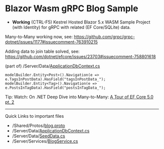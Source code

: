 # Blazor Wasm gRPC Blog Sample

 - **Working** (CTRL-F5) Kestrel Hosted Blazor 5.x WASM Sample Project (with Identity) for gRPC with related (EF Core/SQLite) data. 

Many-to-Many working now, see: https://github.com/grpc/grpc-dotnet/issues/1177#issuecomment-763910215

Adding data to join table solved, see: https://github.com/dotnet/efcore/issues/23703#issuecomment-758801618

(part of) /Server/Data/[ApplicationDbContext.cs](https://github.com/JeepNL/BlazorWasmGrpcBlog/blob/master/BlazorWasmGrpcBlog/Server/Data/ApplicationDbContext.cs)

    modelBuilder.Entity<Post>().Navigation(e => e.TagsInPostData).HasField("tagsInPostData_");
    modelBuilder.Entity<Tag>().Navigation(e => e.PostsInTagData).HasField("postsInTagData_");

Tip: Watch: On .NET Deep Dive into Many-to-Many: [A Tour of EF Core 5.0 pt. 2](https://channel9.msdn.com/Shows/On-NET/Deep-Dive-into-Many-to-Many-A-Tour-of-EF-Core-50-pt-2)

----

Quick Links to important files
 - /Shared/Protos/[blog.proto](https://github.com/JeepNL/BlazorWasmGrpcBlog/blob/master/BlazorWasmGrpcBlog/Shared/Protos/blog.proto)
 - /Server/Data/[ApplicationDbContext.cs](https://github.com/JeepNL/BlazorWasmGrpcBlog/blob/master/BlazorWasmGrpcBlog/Server/Data/ApplicationDbContext.cs)
 - /Server/Data/[SeedData.cs](https://github.com/JeepNL/BlazorWasmGrpcBlog/blob/master/BlazorWasmGrpcBlog/Server/Data/SeedData.cs)
 - /Server/Services/[BlogService.cs](https://github.com/JeepNL/BlazorWasmGrpcBlog/blob/master/BlazorWasmGrpcBlog/Server/Services/BlogService.cs)
